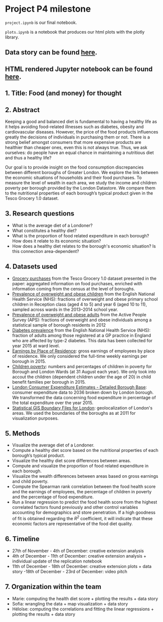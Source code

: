 # Project P4 milestone

```project.ipynb``` is our final notebook.

```plots.ipynb``` is a notebook that produces our html plots with the plotly library.
## Data story can be found [here](https://sofiadandjee.github.io).

## HTML rendered Jupyter notebook can be found [here](https://nbviewer.jupyter.org/github/SofiaDandjee/food_for_thought/blob/main/project.ipynb).

## 1. Title: Food (and money) for thought


## 2. Abstract
Keeping a good and balanced diet is fundamental to having a healthy life as it helps avoiding food-related illnesses such as diabetes, obesity and cardiovascular diseases. However, the price of the food products influences greatly the decisions of individuals in purchasing them or not. There is a strong belief amongst consumers that more expensive products are healthier than cheaper ones, even this is not always true. Thus, we ask ourselves: do people have an equal chance in maintaining a nutritious diet and thus a healthy life?

Our goal is to provide insight on the food consumption discrepancies between different boroughs of Greater London. We explore the link between the economic situations of households and their food purchases. To measure the level of wealth in each area, we study the income and children poverty per borough provided by the London Datastore. We compare them to the nutritional properties of each borough’s typical product given in the Tesco Grocery 1.0 dataset. 


## 3. Research questions
- What is the average diet of a Londoner?
- What constitutes a healthy diet?
- What is the proportion of food related expenditure in each borough? How does it relate to its economic situation?
- How does a healthy diet relates to the borough's economic situation? Is this connection area-dependent?


## 4. Datasets used
- [Grocery purchases](https://figshare.com/articles/dataset/Area-level_grocery_purchases/7796666?backTo=/collections/Tesco_Grocery_1_0/4769354) from the Tesco Grocery 1.0 dataset presented in the paper:  aggregated information on food purchases, enriched with information coming from the census at the level of boroughs.
- [Prevalence of overweight and obese children](https://data.london.gov.uk/dataset/prevalence-childhood-obesity-borough) from the English National Health Service (NHS): fractions of overweight and obese primary school children in Reception class (aged 4 to 5) and year 6 (aged 10 to 11), sampled across wards in the 2013–2014 school year.
- [Prevalence of overweight and obese adults](https://data.london.gov.uk/dataset/obesity-adults) from the Active People Survey (APS): fractions of overweight 
and obese individuals among a statistical sample of borough residents in 2012
- [Diabetes prevalence](https://digital.nhs.uk/data-and-information/publications/statistical/quality-and-outcomes-framework-achievement-prevalence-and-exceptions-data/quality-and-outcomes-framework-qof-2016-17) from the English National Health Service (NHS): fraction of adults among those registered 
at a GP practice in England who are affected by type-2 diabetes. This data has been collected for year 2015 at ward level.
- [Earnings by Place of Residence](https://data.london.gov.uk/dataset/earnings-place-residence-borough): gross earnings of employees by place of residence. We only considered the full-time weekly earnings per borough in 2015.
- [Children poverty](https://data.london.gov.uk/dataset/children-poverty-borough): numbers and percentages of children in poverty for Borough and London Wards (at 31 August each year). We only took into accout the children (dependent children under the age of 20) in child benefit families per borough in 2015.
- [London Consumer Expenditure Estimates - Detailed Borough Base](https://data.london.gov.uk/dataset/london-consumer-expenditure-estimates-2011-2036): consumer expenditure data to 2036 broken down by London borough. We transformed the data concerning food expenditure in percentage of the total expenditure over the year 2015.
- [Statistical GIS Boundary Files for London](https://data.london.gov.uk/dataset/statistical-gis-boundary-files-london): geolocalization of London's areas. We used the boundaries of the boroughs as at 2011 for visualization purposes.


## 5. Methods
- Visualize the average diet of a Londoner.
- Compute a healthy diet score based on the nutritional properties of each borough’s typical product.
- Visualize the healthy diet score differences between areas.
- Compute and visualize the proportion of food related expenditure in each borough.
- Visualize the wealth differences between areas based on gross earnings and child poverty.
- Compute the Spearman rank correlation between the food health score and the earnings of employees, the percentage of children in poverty and the percentage of food expenditure. 
- Run a linear regression to predict the food health score from the highest correlated factors found previously and other control variables accounting for demographics and store penetration. If a high goodness of fit is obtained regarding the <i>R<sup>2</sup></i> coefficient, it will indicate that these economic factors are representative of the food diet quality. 


## 6. Timeline
- 27th of November - 4th of December: creative extension analysis
- 4th of December - 11th of December: creative extension analysis + individual update of the replication notebook 
- 11th of December - 18th of December: creative extension plots + data story
-18th of December - 23rd of December: video pitch


## 7. Organization within the team
- Marie: computing the health diet score + plotting the results + data story
- Sofia: wrangling the data + map visualization + data story
- Héloïse: computing the correlations and fitting the linear regressions + plotting the results + data story


